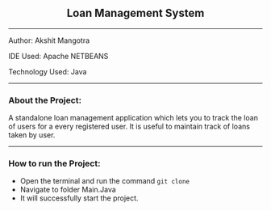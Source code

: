 <h2 align="center"> Loan Management System </h2>

------------------------------------------------

Author: Akshit Mangotra

IDE Used: Apache NETBEANS

Technology Used: Java

-------------------------------------------------

### About the Project:

A standalone loan management application which lets you to track the loan of users for a every registered user. 
It is useful to maintain track of loans taken by user.

--------------------------------------------------

### How to run the Project:

* Open the terminal and run the command ` git clone `
* Navigate to folder Main.Java
* It will successfully start the project.


